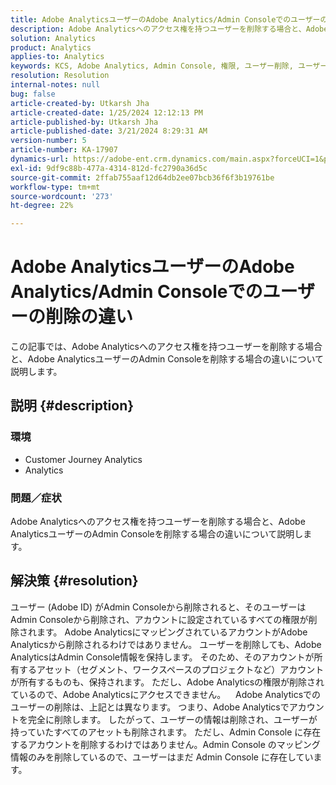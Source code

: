 ```yaml
---
title: Adobe AnalyticsユーザーのAdobe Analytics/Admin Consoleでのユーザーの削除の違い
description: Adobe Analyticsへのアクセス権を持つユーザーを削除する場合と、Adobe AnalyticsユーザーのAdmin Consoleを削除する場合の違いについて説明します。
solution: Analytics
product: Analytics
applies-to: Analytics
keywords: KCS, Adobe Analytics, Admin Console, 権限, ユーザー削除, ユーザーの削除
resolution: Resolution
internal-notes: null
bug: false
article-created-by: Utkarsh Jha
article-created-date: 1/25/2024 12:12:13 PM
article-published-by: Utkarsh Jha
article-published-date: 3/21/2024 8:29:31 AM
version-number: 5
article-number: KA-17907
dynamics-url: https://adobe-ent.crm.dynamics.com/main.aspx?forceUCI=1&pagetype=entityrecord&etn=knowledgearticle&id=27a7d5f6-7abb-ee11-a569-6045bd0065b6
exl-id: 9df9c88b-477a-4314-812d-fc2790a36d5c
source-git-commit: 2ffab755aaf12d64db2ee07bcb36f6f3b19761be
workflow-type: tm+mt
source-wordcount: '273'
ht-degree: 22%

---
```


# Adobe AnalyticsユーザーのAdobe Analytics/Admin Consoleでのユーザーの削除の違い


この記事では、Adobe Analyticsへのアクセス権を持つユーザーを削除する場合と、Adobe AnalyticsユーザーのAdmin Consoleを削除する場合の違いについて説明します。

## 説明 {#description}


### <b>環境</b>

- Customer Journey Analytics
- Analytics




### <b>問題／症状</b>

Adobe Analyticsへのアクセス権を持つユーザーを削除する場合と、Adobe AnalyticsユーザーのAdmin Consoleを削除する場合の違いについて説明します。


## 解決策 {#resolution}


ユーザー (Adobe ID) がAdmin Consoleから削除されると、そのユーザーはAdmin Consoleから削除され、アカウントに設定されているすべての権限が削除されます。
Adobe AnalyticsにマッピングされているアカウントがAdobe Analyticsから削除されるわけではありません。 ユーザーを削除しても、Adobe AnalyticsはAdmin Console情報を保持します。
そのため、そのアカウントが所有するアセット（セグメント、ワークスペースのプロジェクトなど）アカウントが所有するものも、保持されます。
ただし、Adobe Analyticsの権限が削除されているので、Adobe Analyticsにアクセスできません。
  
Adobe Analyticsでのユーザーの削除は、上記とは異なります。 つまり、Adobe Analyticsでアカウントを完全に削除します。
したがって、ユーザーの情報は削除され、ユーザーが持っていたすべてのアセットも削除されます。
ただし、Admin Console に存在するアカウントを削除するわけではありません。Admin Console のマッピング情報のみを削除しているので、ユーザーはまだ Admin Console に存在しています。
